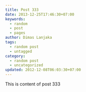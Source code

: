 ```yaml
---
title: Post 333
date: 2013-12-25T17:46:30+07:00
keywords:
  - random
  - post
  - pages
author: Dimas Lanjaka
tags:
  - random post
  - untagged
category:
  - random post
  - uncategorized
updated: 2012-12-08T06:03:30+07:00
---
```

This is content of post 333